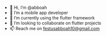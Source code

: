 - 👋 Hi, I’m @abboah
- 👀 I’m a mobile app developer
- 🌱 I’m currently using the flutter framework
- 💞️ I’m looking to collaborate on flutter projects
- 📫 Reach me on festusabboah10@gmail.com

<!---
abboah/abboah is a ✨ special ✨ repository because its `README.md` (this file) appears on your GitHub profile.
You can click the Preview link to take a look at your changes.
--->
